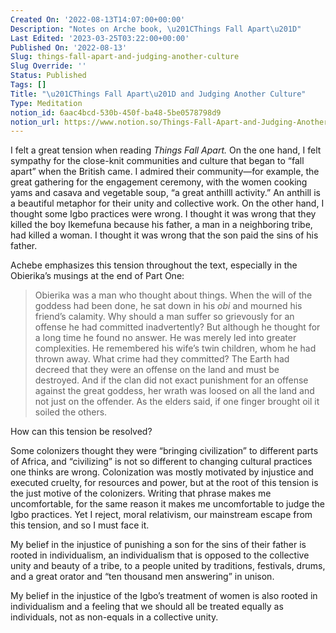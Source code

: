 ```yaml
---
Created On: '2022-08-13T14:07:00+00:00'
Description: "Notes on Arche book, \u201CThings Fall Apart\u201D"
Last Edited: '2023-03-25T03:22:00+00:00'
Published On: '2022-08-13'
Slug: things-fall-apart-and-judging-another-culture
Slug Override: ''
Status: Published
Tags: []
Title: "\u201CThings Fall Apart\u201D and Judging Another Culture"
Type: Meditation
notion_id: 6aac4bcd-530b-450f-ba48-5be0578798d9
notion_url: https://www.notion.so/Things-Fall-Apart-and-Judging-Another-Culture-6aac4bcd530b450fba485be0578798d9
---
```

<p>I felt a great tension when reading <em>Things Fall Apart.</em> On the one hand, I felt sympathy for the close-knit communities and culture that began to “fall apart” when the British came. I admired their community—for example, the great gathering for the engagement ceremony, with the women cooking yams and casava and vegetable soup, “a great anthilll activity.” An anthill is a beautiful metaphor for their unity and collective work. On the other hand, I thought some Igbo practices were wrong. I thought it was wrong that they killed the boy Ikemefuna because his father, a man in a neighboring tribe, had killed a woman. I thought it was wrong that the son paid the sins of his father.</p>
<p>Achebe emphasizes this tension throughout the text, especially in the Obierika’s musings at the end of Part One:</p>
<blockquote><p>
Obierika was a man who thought about things. When the will of the
goddess had been done, he sat down in his <em>obi</em> and mourned his
friend’s calamity. Why should a man suffer so grievously for an offense
he had committed inadvertently? But although he thought for a long time
he found no answer. He was merely led into greater complexities. He
remembered his wife’s twin children, whom he had thrown away. What crime
had they committed? The Earth had decreed that they were an offense on
the land and must be destroyed. And if the clan did not exact punishment
for an offense against the great goddess, her wrath was loosed on all
the land and not just on the offender. As the elders said, if one finger
brought oil it soiled the others.
</p></blockquote>

<p>How can this tension be resolved?</p>
<p>Some colonizers thought they were “bringing civilization” to different parts of Africa, and “civilizing” is not so different to changing cultural practices one thinks are wrong. Colonization was mostly motivated by injustice and executed cruelty, for resources and power, but at the root of this tension is the just motive of the colonizers. Writing that phrase makes me uncomfortable, for the same reason it makes me uncomfortable to judge the Igbo practices. Yet I reject, moral relativism, our mainstream escape from this tension, and so I must face it.</p>
<p>My belief in the injustice of punishing a son for the sins of their father is rooted in individualism, an individualism that is opposed to the collective unity and beauty of a tribe, to a people united by traditions, festivals, drums, and a great orator and “ten thousand men answering” in unison.</p>
<p>My belief in the injustice of the Igbo’s treatment of women is also rooted in individualism and a feeling that we should all be treated equally as individuals, not as non-equals in a collective unity.</p>
